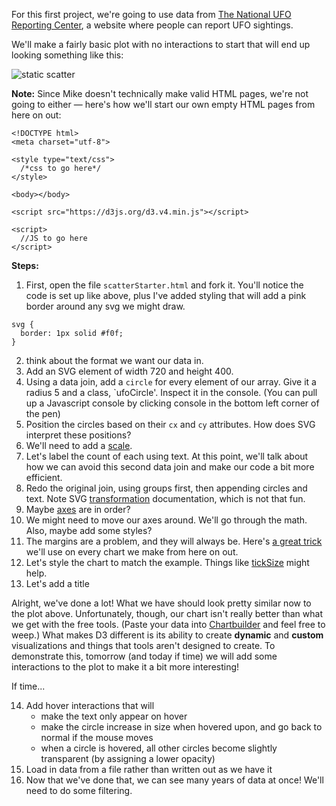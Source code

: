 For this first project, we're going to use data from [The National UFO Reporting Center](http://www.nuforc.org/), a website where people can report UFO sightings.

We'll make a fairly basic plot with no interactions to start that will end up looking something like this:

![static scatter](imgs/staticScatter.png)

**Note:** Since Mike doesn't technically make valid HTML pages, we're not going to either — here's how we'll start our own empty HTML pages from here on out:

  ```
  <!DOCTYPE html>
  <meta charset="utf-8">

  <style type="text/css">
    /*css to go here*/
  </style>

  <body></body>

 <script src="https://d3js.org/d3.v4.min.js"></script>
 
  <script>
    //JS to go here
  </script>

  ```
  
  **Steps:**
  
1. First, open the file `scatterStarter.html` and fork it. You'll notice the code is set up like above, plus I've added styling that will add a pink border around any svg we might draw.

  ```
  svg {
    border: 1px solid #f0f;
  }
  ```
  
2. think about the format we want our data in.
3. Add an SVG element of width 720 and height 400.
4. Using a data join, add a `circle` for every element of our array. Give it a radius 5 and a class, `ufoCircle'. Inspect it in the console. (You can pull up a Javascript console by clicking console in the bottom left corner of the pen)
 5. Position the circles based on their `cx` and `cy` attributes. How does SVG interpret these positions?
 6. We'll need to add a [scale](https://github.com/d3/d3-scale/blob/master/README.md).
 7. Let's label the count of each using text. At this point, we'll talk about how we can avoid this second data join and make our code a bit more efficient.
 8. Redo the original join, using groups first, then appending circles and text. Note SVG [transformation](http://www.w3.org/TR/SVG/coords.html) documentation, which is not that fun. 
 9. Maybe [axes](https://github.com/d3/d3-axis/blob/master/README.md) are in order?  
 10. We might need to move our axes around. We'll go through the math. Also, maybe add some styles?
 11. The margins are a problem, and they will always be. Here's [a great trick](https://bl.ocks.org/mbostock/3019563) we'll use on every chart we make from here on out.
 12. Let's style the chart to match the example. Things like [tickSize](https://github.com/d3/d3-axis/blob/master/README.md#axis_tickSize) might help.
 13. Let's add a title
 
Alright, we've done a lot! What we have should look pretty similar now to the plot above. Unfortunately, though, our chart isn't really better than what we get with the free tools. (Paste your data into [Chartbuilder](http://quartz.github.io/Chartbuilder/) and feel free to weep.) What makes D3 different is its ability to create **dynamic** and **custom** visualizations and things that tools aren't designed to create. To demonstrate this, tomorrow (and today if time) we will add some interactions to the plot to make it a bit more interesting!
 
 If time...
 
 14. Add hover interactions that will
     - make the text only appear on hover
     - make the circle increase in size when hovered upon, and go back to normal if the mouse moves
     - when a circle is hovered, all other circles become slightly transparent (by assigning a lower opacity)
 15. Load in data from a file rather than written out as we have it
 16. Now that we've done that, we can see many years of data at once! We'll need to do some filtering.
 
 
